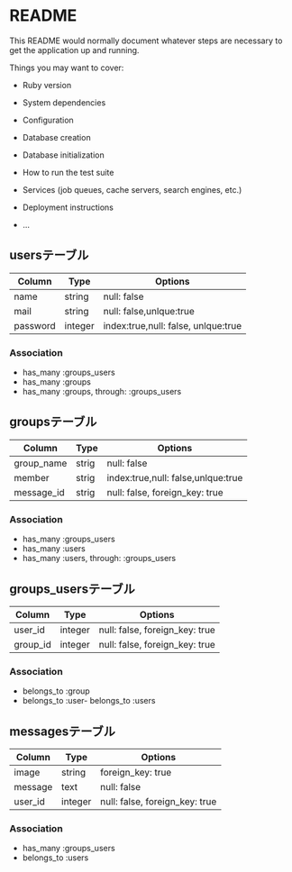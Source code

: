 # README

This README would normally document whatever steps are necessary to get the
application up and running.

Things you may want to cover:

* Ruby version

* System dependencies

* Configuration

* Database creation

* Database initialization

* How to run the test suite

* Services (job queues, cache servers, search engines, etc.)

* Deployment instructions

* ...

## usersテーブル

|Column|Type|Options|
------|----|-------|
|name|string|null: false|
|mail|string|null: false,unlque:true|
|password|integer|index:true,null: false, unlque:true|

### Association
- has_many :groups_users
- has_many :groups
- has_many :groups, through: :groups_users

## groupsテーブル

|Column|Type|Options|
|------|----|-------|
|group_name|strig|null: false|
|member|strig|index:true,null: false,unlque:true|
|message_id|strig|null: false, foreign_key: true|

### Association
- has_many :groups_users
- has_many :users
- has_many :users, through: :groups_users

## groups_usersテーブル

|Column|Type|Options|
|------|----|-------|
|user_id|integer|null: false, foreign_key: true|
|group_id|integer|null: false, foreign_key: true|

### Association
- belongs_to :group
- belongs_to :user- belongs_to :users

## messagesテーブル

|Column|Type|Options|
|------|----|-------|
|image|string|foreign_key: true|
|message|text|null: false|
|user_id|integer|null: false, foreign_key: true|

### Association
- has_many :groups_users
- belongs_to :users